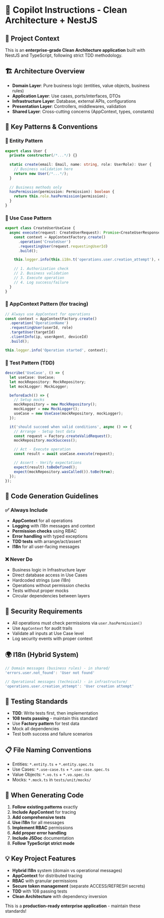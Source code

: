 # 🤖 Copilot Instructions - Clean Architecture + NestJS

## 🎯 Project Context
This is an **enterprise-grade Clean Architecture application** built with NestJS and TypeScript, following strict TDD methodology.

## 🏗️ Architecture Overview
- **Domain Layer**: Pure business logic (entities, value objects, business rules)
- **Application Layer**: Use cases, ports/interfaces, DTOs
- **Infrastructure Layer**: Database, external APIs, configurations
- **Presentation Layer**: Controllers, middlewares, validation
- **Shared Layer**: Cross-cutting concerns (AppContext, types, constants)

## 🎯 Key Patterns & Conventions

### 🏢 Entity Pattern
```typescript
export class User {
  private constructor(/*...*/) {}
  
  static create(email: Email, name: string, role: UserRole): User {
    // Business validation here
    return new User(/*...*/);
  }
  
  // Business methods only
  hasPermission(permission: Permission): boolean {
    return this.role.hasPermission(permission);
  }
}
```

### 💼 Use Case Pattern
```typescript
export class CreateUserUseCase {
  async execute(request: CreateUserRequest): Promise<CreateUserResponse> {
    const context = AppContextFactory.create()
      .operation('CreateUser')
      .requestingUser(request.requestingUserId)
      .build();

    this.logger.info(this.i18n.t('operations.user.creation_attempt'), context);
    
    // 1. Authorization check
    // 2. Business validation  
    // 3. Execute operation
    // 4. Log success/failure
  }
}
```

### 🔗 AppContext Pattern (for tracing)
```typescript
// Always use AppContext for operations
const context = AppContextFactory.create()
  .operation('OperationName')
  .requestingUser(userId, role)
  .targetUser(targetId)
  .clientInfo(ip, userAgent, deviceId)
  .build();

this.logger.info('Operation started', context);
```

### 🧪 Test Pattern (TDD)
```typescript
describe('UseCase', () => {
  let useCase: UseCase;
  let mockRepository: MockRepository;
  let mockLogger: MockLogger;

  beforeEach(() => {
    // Setup mocks
    mockRepository = new MockRepository();
    mockLogger = new MockLogger();
    useCase = new UseCase(mockRepository, mockLogger);
  });

  it('should succeed when valid conditions', async () => {
    // Arrange - Setup test data
    const request = Factory.createValidRequest();
    mockRepository.mockSuccess();

    // Act - Execute operation
    const result = await useCase.execute(request);

    // Assert - Verify expectations
    expect(result).toBeDefined();
    expect(mockRepository.wasCalled()).toBe(true);
  });
});
```

## 🎯 Code Generation Guidelines

### ✅ Always Include
- **AppContext** for all operations
- **Logging** with i18n messages and context
- **Permission checks** using RBAC
- **Error handling** with typed exceptions
- **TDD tests** with arrange/act/assert
- **I18n** for all user-facing messages

### ❌ Never Do
- Business logic in Infrastructure layer
- Direct database access in Use Cases
- Hardcoded strings (use i18n)
- Operations without permission checks
- Tests without proper mocks
- Circular dependencies between layers

## 🔐 Security Requirements
- All operations must check permissions via `user.hasPermission()`
- Use `AppContext` for audit trails
- Validate all inputs at Use Case level
- Log security events with proper context

## 🌍 I18n (Hybrid System)
```typescript
// Domain messages (business rules) - in shared/
'errors.user.not_found': 'User not found'

// Operational messages (technical) - in infrastructure/
'operations.user.creation_attempt': 'User creation attempt'
```

## 🧪 Testing Standards
- **TDD**: Write tests first, then implementation
- **108 tests passing** - maintain this standard
- Use **Factory pattern** for test data
- Mock all dependencies
- Test both success and failure scenarios

## 📋 File Naming Conventions
- Entities: `*.entity.ts` + `*.entity.spec.ts`
- Use Cases: `*.use-case.ts` + `*.use-case.spec.ts`
- Value Objects: `*.vo.ts` + `*.vo.spec.ts`
- Mocks: `*.mock.ts` in `tests/unit/mocks/`

## 🎯 When Generating Code

1. **Follow existing patterns** exactly
2. **Include AppContext** for tracing
3. **Add comprehensive tests** 
4. **Use i18n** for all messages
5. **Implement RBAC** permissions
6. **Add proper error handling**
7. **Include JSDoc** documentation
8. **Follow TypeScript strict mode**

## 💡 Key Project Features
- **Hybrid I18n** system (domain vs operational messages)
- **AppContext** for distributed tracing
- **RBAC** with granular permissions
- **Secure token management** (separate ACCESS/REFRESH secrets)
- **TDD** with 108 passing tests
- **Clean Architecture** with dependency inversion

This is a **production-ready enterprise application** - maintain these standards!
